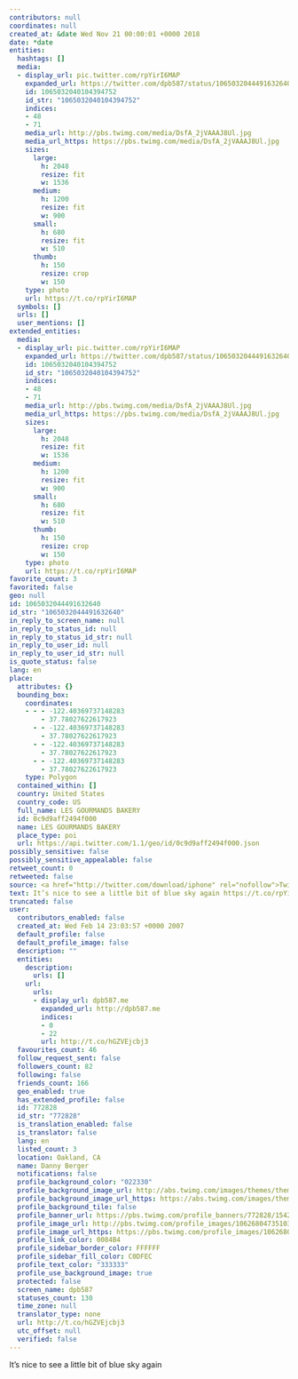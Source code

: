 ```yaml
---
contributors: null
coordinates: null
created_at: &date Wed Nov 21 00:00:01 +0000 2018
date: *date
entities:
  hashtags: []
  media:
  - display_url: pic.twitter.com/rpYirI6MAP
    expanded_url: https://twitter.com/dpb587/status/1065032044491632640/photo/1
    id: 1065032040104394752
    id_str: "1065032040104394752"
    indices:
    - 48
    - 71
    media_url: http://pbs.twimg.com/media/DsfA_2jVAAAJ8Ul.jpg
    media_url_https: https://pbs.twimg.com/media/DsfA_2jVAAAJ8Ul.jpg
    sizes:
      large:
        h: 2048
        resize: fit
        w: 1536
      medium:
        h: 1200
        resize: fit
        w: 900
      small:
        h: 680
        resize: fit
        w: 510
      thumb:
        h: 150
        resize: crop
        w: 150
    type: photo
    url: https://t.co/rpYirI6MAP
  symbols: []
  urls: []
  user_mentions: []
extended_entities:
  media:
  - display_url: pic.twitter.com/rpYirI6MAP
    expanded_url: https://twitter.com/dpb587/status/1065032044491632640/photo/1
    id: 1065032040104394752
    id_str: "1065032040104394752"
    indices:
    - 48
    - 71
    media_url: http://pbs.twimg.com/media/DsfA_2jVAAAJ8Ul.jpg
    media_url_https: https://pbs.twimg.com/media/DsfA_2jVAAAJ8Ul.jpg
    sizes:
      large:
        h: 2048
        resize: fit
        w: 1536
      medium:
        h: 1200
        resize: fit
        w: 900
      small:
        h: 680
        resize: fit
        w: 510
      thumb:
        h: 150
        resize: crop
        w: 150
    type: photo
    url: https://t.co/rpYirI6MAP
favorite_count: 3
favorited: false
geo: null
id: 1065032044491632640
id_str: "1065032044491632640"
in_reply_to_screen_name: null
in_reply_to_status_id: null
in_reply_to_status_id_str: null
in_reply_to_user_id: null
in_reply_to_user_id_str: null
is_quote_status: false
lang: en
place:
  attributes: {}
  bounding_box:
    coordinates:
    - - - -122.40369737148283
        - 37.78027622617923
      - - -122.40369737148283
        - 37.78027622617923
      - - -122.40369737148283
        - 37.78027622617923
      - - -122.40369737148283
        - 37.78027622617923
    type: Polygon
  contained_within: []
  country: United States
  country_code: US
  full_name: LES GOURMANDS BAKERY
  id: 0c9d9aff2494f000
  name: LES GOURMANDS BAKERY
  place_type: poi
  url: https://api.twitter.com/1.1/geo/id/0c9d9aff2494f000.json
possibly_sensitive: false
possibly_sensitive_appealable: false
retweet_count: 0
retweeted: false
source: <a href="http://twitter.com/download/iphone" rel="nofollow">Twitter for iPhone</a>
text: It’s nice to see a little bit of blue sky again https://t.co/rpYirI6MAP
truncated: false
user:
  contributors_enabled: false
  created_at: Wed Feb 14 23:03:57 +0000 2007
  default_profile: false
  default_profile_image: false
  description: ""
  entities:
    description:
      urls: []
    url:
      urls:
      - display_url: dpb587.me
        expanded_url: http://dpb587.me
        indices:
        - 0
        - 22
        url: http://t.co/hGZVEjcbj3
  favourites_count: 46
  follow_request_sent: false
  followers_count: 82
  following: false
  friends_count: 166
  geo_enabled: true
  has_extended_profile: false
  id: 772828
  id_str: "772828"
  is_translation_enabled: false
  is_translator: false
  lang: en
  listed_count: 3
  location: Oakland, CA
  name: Danny Berger
  notifications: false
  profile_background_color: "022330"
  profile_background_image_url: http://abs.twimg.com/images/themes/theme15/bg.png
  profile_background_image_url_https: https://abs.twimg.com/images/themes/theme15/bg.png
  profile_background_tile: false
  profile_banner_url: https://pbs.twimg.com/profile_banners/772828/1542198456
  profile_image_url: http://pbs.twimg.com/profile_images/1062680473510395906/TB-QRB2r_normal.jpg
  profile_image_url_https: https://pbs.twimg.com/profile_images/1062680473510395906/TB-QRB2r_normal.jpg
  profile_link_color: 0084B4
  profile_sidebar_border_color: FFFFFF
  profile_sidebar_fill_color: C0DFEC
  profile_text_color: "333333"
  profile_use_background_image: true
  protected: false
  screen_name: dpb587
  statuses_count: 130
  time_zone: null
  translator_type: none
  url: http://t.co/hGZVEjcbj3
  utc_offset: null
  verified: false
---
```


It’s nice to see a little bit of blue sky again
